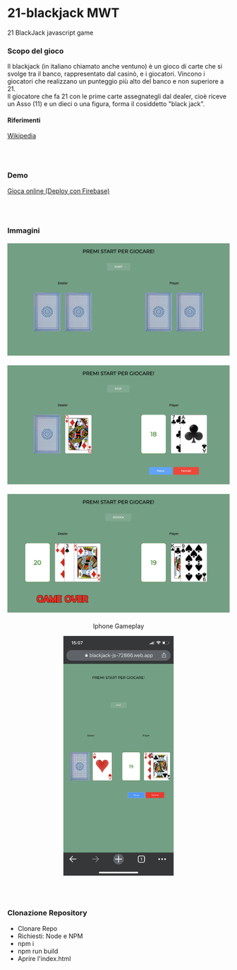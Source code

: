 # 21-blackjack  MWT
 21 BlackJack javascript game
 
### Scopo del gioco
Il blackjack (in italiano chiamato anche ventuno) è un gioco di carte che si svolge tra il banco, rappresentato dal casinò, e i giocatori. Vincono i giocatori che realizzano un punteggio più alto del banco e non superiore a 21.\
Il giocatore che fa 21 con le prime carte assegnategli dal dealer, cioè riceve un Asso (11) e un dieci o una figura, forma il cosiddetto "black jack".
#### Riferimenti
[Wikipedia](https://it.wikipedia.org/wiki/Blackjack) 

\
<br/>

### Demo
[Gioca online (Deploy con Firebase)](https://blackjack-js-72866.web.app/)

\
<br/>

### Immagini
#### ![Start Game](<https://github.com/enrimon15/mwt-21-blackjack/blob/main/img_demo/start.png>)

#### ![Gameplay](<https://github.com/enrimon15/mwt-21-blackjack/blob/main/img_demo/gameplay.png>)

#### ![End Game](<https://github.com/enrimon15/mwt-21-blackjack/blob/main/img_demo/game_over.png>)

<p align="center">
  Iphone Gameplay
<p align="center">
  <img src="https://github.com/enrimon15/mwt-21-blackjack/blob/main/img_demo/iphone.PNG" width="250">
</p>

\
<br/>

### Clonazione Repository
- Clonare Repo
- Richiesti: Node e NPM
- npm i
- npm run build
- Aprire l'index.html

